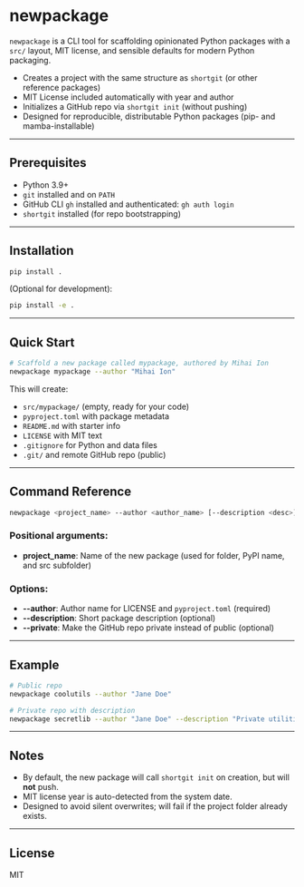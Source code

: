 # newpackage

`newpackage` is a CLI tool for scaffolding opinionated Python packages with a `src/` layout, MIT license, and sensible defaults for modern Python packaging.

* Creates a project with the same structure as `shortgit` (or other reference packages)
* MIT License included automatically with year and author
* Initializes a GitHub repo via `shortgit init` (without pushing)
* Designed for reproducible, distributable Python packages (pip- and mamba-installable)

---

## Prerequisites

* Python 3.9+
* `git` installed and on `PATH`
* GitHub CLI `gh` installed and authenticated: `gh auth login`
* `shortgit` installed (for repo bootstrapping)

---

## Installation

```bash
pip install .
```

(Optional for development):

```bash
pip install -e .
```

---

## Quick Start

```bash
# Scaffold a new package called mypackage, authored by Mihai Ion
newpackage mypackage --author "Mihai Ion"
```

This will create:

* `src/mypackage/` (empty, ready for your code)
* `pyproject.toml` with package metadata
* `README.md` with starter info
* `LICENSE` with MIT text
* `.gitignore` for Python and data files
* `.git/` and remote GitHub repo (public)

---

## Command Reference

```bash
newpackage <project_name> --author <author_name> [--description <desc>] [--private]
```

### Positional arguments:

* **project\_name**: Name of the new package (used for folder, PyPI name, and src subfolder)

### Options:

* **--author**: Author name for LICENSE and `pyproject.toml` (required)
* **--description**: Short package description (optional)
* **--private**: Make the GitHub repo private instead of public (optional)

---

## Example

```bash
# Public repo
newpackage coolutils --author "Jane Doe"

# Private repo with description
newpackage secretlib --author "Jane Doe" --description "Private utilities" --private
```

---

## Notes

* By default, the new package will call `shortgit init` on creation, but will **not** push.
* MIT license year is auto-detected from the system date.
* Designed to avoid silent overwrites; will fail if the project folder already exists.

---

## License

MIT
